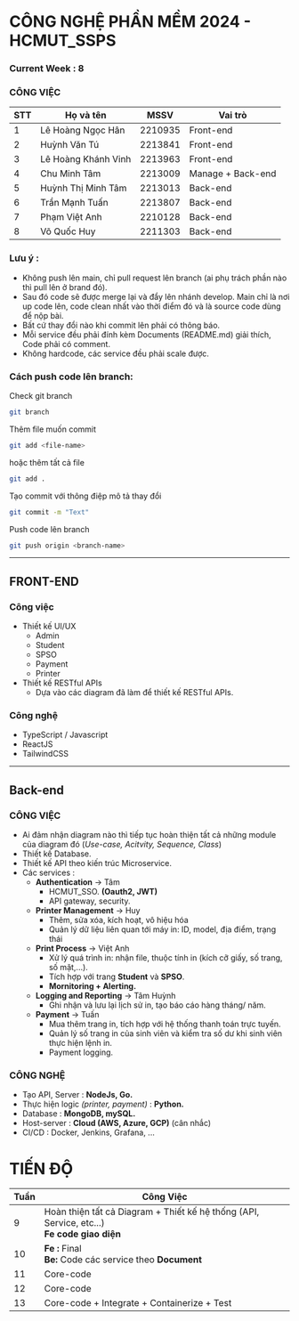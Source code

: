 # CÔNG NGHỆ PHẦN MỀM 2024 - HCMUT_SSPS

### Current Week : 8

### CÔNG VIỆC

| STT | Họ và tên           | MSSV    | Vai trò           |
| --- | ------------------- | ------- | ----------------- |
| 1   | Lê Hoàng Ngọc Hân   | 2210935 | Front-end         |
| 2   | Huỳnh Văn Tú        | 2213841 | Front-end         |
| 3   | Lê Hoàng Khánh Vinh | 2213963 | Front-end         |
| 4   | Chu Minh Tâm        | 2213009 | Manage + Back-end |
| 5   | Huỳnh Thị Minh Tâm  | 2213013 | Back-end          |
| 6   | Trần Mạnh Tuấn      | 2213807 | Back-end          |
| 7   | Phạm Việt Anh       | 2210128 | Back-end          |
| 8   | Võ Quốc Huy         | 2211303 | Back-end          |

### Lưu ý :

- Không push lên main, chỉ pull request lên branch (ai phụ trách phần nào thì pull lên ở brand đó).
- Sau đó code sẽ được merge lại và đẩy lên nhánh develop.
  Main chỉ là nơi up code lên, code clean nhất vào thời điểm đó và là source code dùng để nộp bài.
- Bất cứ thay đổi nào khi commit lên phải có thông báo.
- Mỗi service đều phải đính kèm Documents (README.md) giải thích, Code phải có comment.
- Không hardcode, các service đều phải scale được.

### Cách push code lên branch:

Check git branch

```bash
git branch
```

Thêm file muốn commit

```bash
git add <file-name>
```

hoặc thêm tất cả file

```bash
git add .
```

Tạo commit với thông điệp mô tả thay đổi

```bash
git commit -m "Text"
```

Push code lên branch

```bash
git push origin <branch-name>
```

---

## FRONT-END

### Công việc

- Thiết kế UI/UX
  - Admin
  - Student
  - SPSO
  - Payment
  - Printer
- Thiết kế RESTful APIs
  - Dựa vào các diagram đã làm để thiết kế RESTful APIs.

### Công nghệ

- TypeScript / Javascript
- ReactJS
- TailwindCSS

---

## Back-end

### CÔNG VIỆC

- Ai đảm nhận diagram nào thì tiếp tục hoàn thiện tất cả những module của diagram đó (_Use-case, Acitvity, Sequence, Class_)
- Thiết kế Database.
- Thiết kế API theo kiến trúc Microservice.
- Các services :
  - **Authentication** -> Tâm
    - HCMUT_SSO. **(Oauth2, JWT)**
    - API gateway, security.
  - **Printer Management** -> Huy
    - Thêm, sửa xóa, kích hoạt, vô hiệu hóa
    - Quản lý dữ liệu liên quan tới máy in: ID, model, địa điểm, trạng thái
  - **Print Process** -> Việt Anh
    - Xử lý quá trình in: nhận file, thuộc tính in (kích cỡ giấy, số trang, số mặt,...).
    - Tích hợp với trang **Student** và **SPSO**.
    - __Mornitoring + Alerting.__
  - **Logging and Reporting** -> Tâm Huỳnh
    - Ghi nhận và lưu lại lịch sử in, tạo báo cáo hàng tháng/ năm.
  - **Payment** -> Tuấn
    - Mua thêm trang in, tích hợp với hệ thống thanh toán trực tuyến.
    - Quản lý số trang in của sinh viên và kiểm tra số dư khi sinh viên thực hiện lệnh in.
    - Payment logging.

### CÔNG NGHỆ

- Tạo API, Server : **NodeJs, Go.**
- Thực hiện logic _(printer, payment)_ : **Python.**
- Database : **MongoDB, mySQL.**
- Host-server : **Cloud (AWS, Azure, GCP)** (cân nhắc)
- CI/CD : Docker, Jenkins, Grafana, ...

# TIẾN ĐỘ

| Tuần | Công Việc                                                                                       |
| ---- | ----------------------------------------------------------------------------------------------- |
| 9    | Hoàn thiện tất cả Diagram + Thiết kế hệ thống (API, Service, etc...)</br> **Fe code giao diện** |
| 10   | **Fe :** Final </br> **Be:** Code các service theo **Document**                                 |
| 11   | Core-code                                                                                       |
| 12   | Core-code                                                                                       |
| 13   | Core-code + Integrate + Containerize + Test                                                     |
